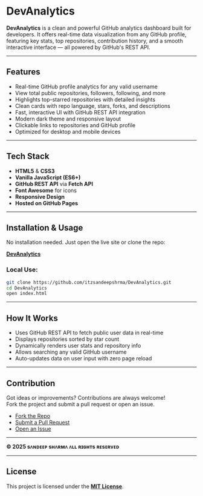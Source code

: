 # DevAnalytics

**DevAnalytics** is a clean and powerful GitHub analytics dashboard built for developers. It offers real-time data visualization from any GitHub profile, featuring key stats, top repositories, contribution history, and a smooth interactive interface — all powered by GitHub's REST API.

---

## Features

- Real-time GitHub profile analytics for any valid username  
- View total public repositories, followers, following, and more  
- Highlights top-starred repositories with detailed insights  
- Clean cards with repo language, stars, forks, and descriptions  
- Fast, interactive UI with GitHub REST API integration  
- Modern dark theme and responsive layout  
- Clickable links to repositories and GitHub profile  
- Optimized for desktop and mobile devices  

---

## Tech Stack

- **HTML5** & **CSS3**  
- **Vanilla JavaScript (ES6+)**  
- **GitHub REST API** via **Fetch API**  
- **Font Awesome** for icons  
- **Responsive Design**  
- **Hosted on GitHub Pages**

---

## Installation & Usage

No installation needed. Just open the live site or clone the repo:

**[DevAnalytics](https://itzsandeepshrma.github.io/DevAnalytics)**

### Local Use:  
```bash
git clone https://github.com/itzsandeepshrma/DevAnalytics.git
cd DevAnalytics
open index.html
```

---

## How It Works

- Uses GitHub REST API to fetch public user data in real-time  
- Displays repositories sorted by star count  
- Dynamically renders user stats and repository info  
- Allows searching any valid GitHub username  
- Auto-updates data on user input with zero page reload  

---

## Contribution

Got ideas or improvements? Contributions are always welcome!  
Fork the project and submit a pull request or open an issue.

- [Fork the Repo](https://github.com/itzsandeepshrma/DevAnalytics/fork)  
- [Submit a Pull Request](https://github.com/itzsandeepshrma/DevAnalytics/pulls)  
- [Open an Issue](https://github.com/itzsandeepshrma/DevAnalytics/issues)

---

**© 2025 sᴧɴᴅᴇᴇᴘ sʜᴧʀᴍᴧ ᴧʟʟ ʀɪɢʜᴛs ʀᴇsᴇʀᴠᴇᴅ**

---

## License

This project is licensed under the **[MIT License](https://github.com/itzsandeepshrma/DevAnalytics/blob/main/LICENSE)**.

